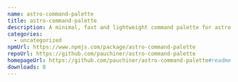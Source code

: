 ```yaml
---
name: astro-command-palette
title: astro-command-palette
description: A minimal, fast and lightweight command palette for astro with no dependencies
categories:
  - uncategorized
npmUrl: https://www.npmjs.com/package/astro-command-palette
repoUrl: https://github.com/pauchiner/astro-command-palette
homepageUrl: https://github.com/pauchiner/astro-command-palette#readme
downloads: 8
---
```

